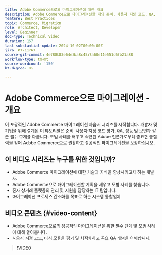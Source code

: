 ```yaml
---
title: Adobe Commerce으로의 마이그레이션에 대한 개요
description: Adobe Commerce으로 마이그레이션할 때의 준비, 사용자 지정 코드, QA, 성능 및 보안에 대해 설명하는 개요입니다.
feature: Best Practices
topic: Commerce, Migration
role: Architect, Developer
level: Beginner
doc-type: Technical Video
duration: 167
last-substantial-update: 2024-10-02T00:00:00Z
jira: KT-11767
source-git-commit: 4e788b83e64e3ba8c45a7a60e14e551d67b21a88
workflow-type: tm+mt
source-wordcount: '150'
ht-degree: 0%

---
```



# Adobe Commerce으로 마이그레이션 - 개요

이 포괄적인 Adobe Commerce 마이그레이션 자습서 시리즈를 시작합니다. 개발자 및 기업을 위해 설계된 이 튜토리얼은 준비, 사용자 지정 코드 평가, QA, 성능 및 보안과 같은 필수 주제를 다룹니다. 모범 사례를 배우고 숙련된 Adobe 전문가로부터 중요한 통찰력을 얻어 Adobe Commerce으로 원활하고 성공적인 마이그레이션을 보장하십시오.

## 이 비디오 시리즈는 누구를 위한 것입니까?

* Adobe Commerce 마이그레이션에 대한 기술과 지식을 향상시키고자 하는 개발자.
* Adobe Commerce으로 마이그레이션할 계획을 세우고 모범 사례를 찾습니다.
* 전자 상거래 플랫폼의 관리 및 지원을 담당하는 IT 팀입니다.
* 마이그레이션 프로세스 간소화를 목표로 하는 시스템 통합업체

## 비디오 콘텐츠 {#video-content}

* Adobe Commerce으로의 성공적인 마이그레이션을 위한 필수 단계 및 모범 사례에 대해 알아봅니다.
* 사용자 지정 코드, 타사 모듈을 평가 및 최적화하고 주요 QA 개념을 이해합니다.

>[!VIDEO](https://video.tv.adobe.com/v/3444327/?learn=on&captions=kor)
